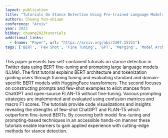```yaml
---
layout: publication
title: "Tutorials On Stance Detection Using Pre-trained Language Models: Fine-tuning BERT And Prompting Large Language Models"
authors: Chuang Yun-shiuan
conference: "Arxiv"
year: 2023
bibkey: chuang2023tutorials
additional_links:
  - {name: "Paper", url: "https://arxiv.org/abs/2307.15331"}
tags: ['BERT', 'Few Shot', 'Fine Tuning', 'GPT', 'Merging', 'Model Architecture', 'Pretraining Methods', 'Prompting', 'Tokenization', 'Training Techniques', 'Transformer']
---
```

This paper presents two self-contained tutorials on stance detection in Twitter data using BERT fine-tuning and prompting large language models (LLMs). The first tutorial explains BERT architecture and tokenization guiding users through training tuning and evaluating standard and domain-specific BERT models with HuggingFace transformers. The second focuses on constructing prompts and few-shot examples to elicit stances from ChatGPT and open-source FLAN-T5 without fine-tuning. Various prompting strategies are implemented and evaluated using confusion matrices and macro F1 scores. The tutorials provide code visualizations and insights revealing the strengths of few-shot ChatGPT and FLAN-T5 which outperform fine-tuned BERTs. By covering both model fine-tuning and prompting-based techniques in an accessible hands-on manner these tutorials enable learners to gain applied experience with cutting-edge methods for stance detection.
